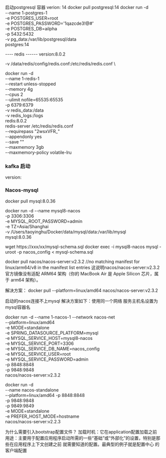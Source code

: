 启动postgresql 容器
verion: 14
docker pull postgresql:14
docker run -d \
  --name 1-postgres-1 \
  -e POSTGRES_USER=root \
  -e POSTGRES_PASSWORD='1qazcde3!@#' \
  -e POSTGRES_DB=ailpha \
  -p 5432:5432 \
  -v pg_data:/var/lib/postgresql/data \
  postgres:14


----  redis ------
version:8.0.2

  -v /data/redis/config/redis.conf:/etc/redis/redis.conf \

  docker run -d \
    --name 1-redis-1 \
    --restart unless-stopped \
    --memory 4g \
    --cpus 2 \
    --ulimit nofile=65535:65535 \
    -p 6379:6379 \
    -v redis_data:/data \
    -v redis_logs:/logs \
    redis:8.0.2 \
    redis-server /etc/redis/redis.conf \
    --requirepass "2wsxVFR_" \
    --appendonly yes \
    --save "" \
    --maxmemory 3gb \
    --maxmemory-policy volatile-lru


### kafka 启动

version:


### Nacos-mysql
docker pull mysql:8.0.36

docker run -d --name mysql8-nacos \
  -p 3306:3306 \
  -e MYSQL_ROOT_PASSWORD=admin \
  -e TZ=Asia/Shanghai \
  -v /Users/taoyinghu/Docker/data/mysql/data:/var/lib/mysql \
  mysql:8.0.36

 wget https://xxx/xx/mysql-schema.sql
 docker exec -i mysql8-nacos mysql -uroot -p nacos_config < mysql-schema.sql

docker pull nacos/nacos-server:v2.3.2
//no matching manifest for linux/arm64/v8 in the manifest list entries
这说明nacos/nacos-server:v2.3.2 官方镜像没有适配 ARM64 架构（你的 MacBook Air 是 Apple Silicon 芯片，属于 arm64 架构）。

解决方案：
docker pull --platform=linux/amd64 nacos/nacos-server:v2.3.2

启动的nacos连接不上mysql
解决方案如下：使用同一个网络  服务主机名设置为mysql容器名

docker run -d --name 1-nacos-1 --network nacos-net \
--platform=linux/amd64 \
-e MODE=standalone \
-e SPRING_DATASOURCE_PLATFORM=mysql \
-e MYSQL_SERVICE_HOST=mysql8-nacos \
-e MYSQL_SERVICE_PORT=3306 \
-e MYSQL_SERVICE_DB_NAME=nacos_config \
-e MYSQL_SERVICE_USER=root \
-e MYSQL_SERVICE_PASSWORD=admin \
-p 8848:8848 \
-p 9848:9848 \
nacos/nacos-server:v2.3.2


docker run -d \
--name nacos-standalone \
--platform=linux/amd64
-p 8848:8848 \
-p 9848:9848 \
-p 9849:9849 \
-e MODE=standalone \
-e PREFER_HOST_MODE=hostname \
nacos/nacos-server:v2.2.3

为什么需要引入bootstrap配置文件？
加载时机：它在application配置加载之前
用途：主要用于配置应用程序启动所需的一些“基础”或“外部化”的设置，特别是那些在应用程序上下文创建之前 就需要知道的配置。最典型的例子就是配置中心 的客户端配置